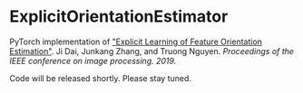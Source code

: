 # ExplicitOrientationEstimator
PyTorch implementation of ["Explicit Learning of Feature Orientation Estimation"](https://ieeexplore.ieee.org/document/8803644). Ji Dai, Junkang Zhang, and Truong Nguyen. *Proceedings of the IEEE conference on image processing. 2019.*

Code will be released shortly. Please stay tuned.
